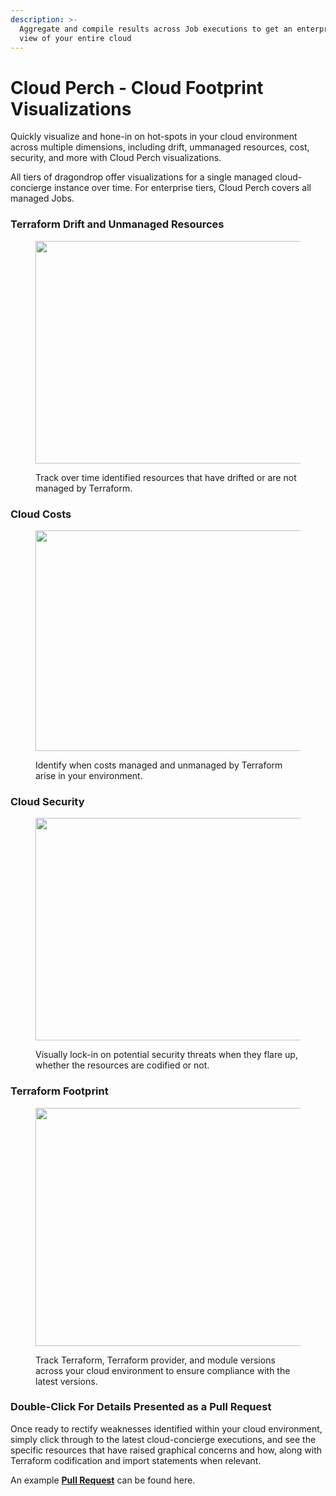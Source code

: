 ```yaml
---
description: >-
  Aggregate and compile results across Job executions to get an enterprise-style
  view of your entire cloud
---
```


# Cloud Perch - Cloud Footprint Visualizations

Quickly visualize and hone-in on hot-spots in your cloud environment across multiple dimensions, including drift, ummanaged resources, cost, security, and more with Cloud Perch visualizations.

All tiers of dragondrop offer visualizations for a single managed cloud-concierge instance over time. For enterprise tiers, Cloud Perch covers all managed Jobs.

### Terraform Drift and Unmanaged Resources <a href="#70a5" id="70a5"></a>

<figure><img src="https://miro.medium.com/v2/resize:fit:700/1*2DiyjfR3x_lU8k71AWnSyQ.png" alt="" height="356" width="700"><figcaption><p>Track over time identified resources that have drifted or are not managed by Terraform.</p></figcaption></figure>

### Cloud Costs <a href="#6427" id="6427"></a>

<figure><img src="https://miro.medium.com/v2/resize:fit:700/1*bj3OED_yMbnS9rvDBryzIQ.png" alt="" height="353" width="700"><figcaption><p>Identify when costs managed and unmanaged by Terraform arise in your environment.</p></figcaption></figure>

### Cloud Security <a href="#fbb0" id="fbb0"></a>

<figure><img src="https://miro.medium.com/v2/resize:fit:700/1*BYdP0XQFyJthew_jOYhAUQ.png" alt="" height="356" width="700"><figcaption><p>Visually lock-in on potential security threats when they flare up, whether the resources are codified or not.</p></figcaption></figure>

### Terraform Footprint <a href="#4e55" id="4e55"></a>

<figure><img src="https://miro.medium.com/v2/resize:fit:700/1*hhe4qLMnpKWotNv-9-q7PQ.png" alt="" height="381" width="700"><figcaption><p>Track Terraform, Terraform provider, and module versions across your cloud environment to ensure compliance with the latest versions.</p></figcaption></figure>

### Double-Click For Details Presented as a Pull Request <a href="#6251" id="6251"></a>

Once ready to rectify weaknesses identified within your cloud environment, simply click through to the latest cloud-concierge executions, and see the specific resources that have raised graphical concerns and how, along with Terraform codification and import statements when relevant.

An example [**Pull Request**](https://github.com/dragondrop-cloud/cloud-concierge-example/pull/2) can be found here.

